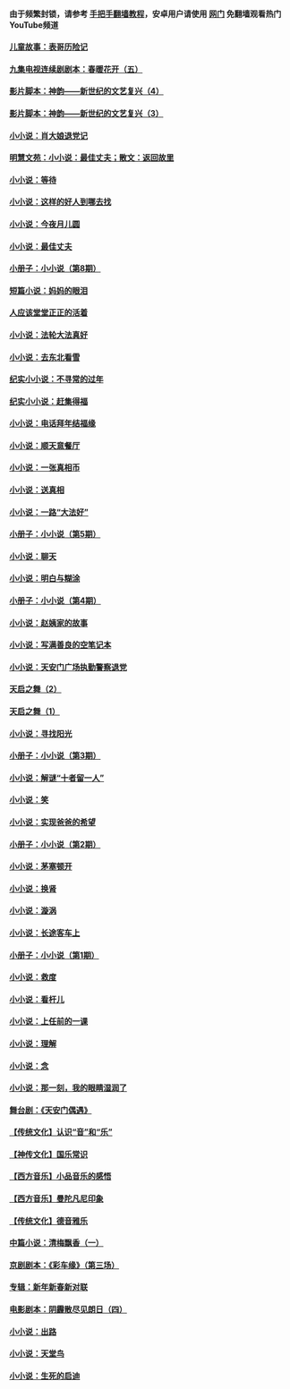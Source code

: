 #### 由于频繁封锁，请参考 [手把手翻墙教程](https://github.com/gfw-breaker/guides/wiki/)，安卓用户请使用 [网门](https://github.com/gfw-breaker/nogfw/blob/master/dl.md?t=05161801) 免翻墙观看热门YouTube频道 

#### [儿童故事：表哥历险记](../pages/328/383535.md?t=05161801) 

#### [九集电视连续剧剧本：春暖花开（五）](../pages/328/275919.md?t=05161801) 

#### [影片脚本：神韵——新世纪的文艺复兴（4）](../pages/328/266089.md?t=05161801) 

#### [影片脚本：神韵——新世纪的文艺复兴（3）](../pages/328/266087.md?t=05161801) 

#### [小小说：肖大娘退党记](../pages/328/239807.md?t=05161801) 

#### [明慧文苑：小小说：最佳丈夫；散文：返回故里](../pages/328/3439.md?t=05161801) 

#### [小小说：等待](../pages/328/223927.md?t=05161801) 

#### [小小说：这样的好人到哪去找](../pages/328/209396.md?t=05161801) 

#### [小小说：今夜月儿圆](../pages/328/193588.md?t=05161801) 

#### [小小说：最佳丈夫](../pages/328/190938.md?t=05161801) 

#### [小册子：小小说（第8期）](../pages/328/188202.md?t=05161801) 

#### [短篇小说：妈妈的眼泪](../pages/328/187712.md?t=05161801) 

#### [人应该堂堂正正的活着](../pages/328/182430.md?t=05161801) 

#### [小小说：法轮大法真好](../pages/328/174669.md?t=05161801) 

#### [小小说：去东北看雪](../pages/328/173882.md?t=05161801) 

#### [纪实小小说：不寻常的过年](../pages/328/173187.md?t=05161801) 

#### [纪实小小说：赶集得福](../pages/328/172652.md?t=05161801) 

#### [小小说：电话拜年结福缘](../pages/328/172533.md?t=05161801) 

#### [小小说：顺天意餐厅](../pages/328/170182.md?t=05161801) 

#### [小小说：一张真相币](../pages/328/169410.md?t=05161801) 

#### [小小说：送真相](../pages/328/166713.md?t=05161801) 

#### [小小说：一路“大法好”](../pages/328/162016.md?t=05161801) 

#### [小册子：小小说（第5期）](../pages/328/161131.md?t=05161801) 

#### [小小说：聊天](../pages/328/159640.md?t=05161801) 

#### [小小说：明白与糊涂](../pages/328/158101.md?t=05161801) 

#### [小册子：小小说（第4期）](../pages/328/158006.md?t=05161801) 

#### [小小说：赵姨家的故事](../pages/328/157843.md?t=05161801) 

#### [小小说：写满善良的空笔记本](../pages/328/157382.md?t=05161801) 

#### [小小说：天安门广场执勤警察退党](../pages/328/156982.md?t=05161801) 

#### [天启之舞（2）](../pages/328/153440.md?t=05161801) 

#### [天启之舞（1）](../pages/328/153439.md?t=05161801) 

#### [小小说：寻找阳光](../pages/328/153065.md?t=05161801) 

#### [小册子：小小说（第3期）](../pages/328/151715.md?t=05161801) 

#### [小小说：解谜“十者留一人”](../pages/328/148967.md?t=05161801) 

#### [小小说：笑](../pages/328/148905.md?t=05161801) 

#### [小小说：实现爸爸的希望](../pages/328/148096.md?t=05161801) 

#### [小册子：小小说（第2期）](../pages/328/147214.md?t=05161801) 

#### [小小说：茅塞顿开](../pages/328/147030.md?t=05161801) 

#### [小小说：换肾](../pages/328/146770.md?t=05161801) 

#### [小小说：漩涡](../pages/328/146683.md?t=05161801) 

#### [小小说：长途客车上](../pages/328/145076.md?t=05161801) 

#### [小册子：小小说（第1期）](../pages/328/143963.md?t=05161801) 

#### [小小说：救度](../pages/328/143927.md?t=05161801) 

#### [小小说：看杆儿](../pages/328/142137.md?t=05161801) 

#### [小小说：上任前的一课](../pages/328/140808.md?t=05161801) 

#### [小小说：理解](../pages/328/140476.md?t=05161801) 

#### [小小说：念](../pages/328/139513.md?t=05161801) 

#### [小小说：那一刻，我的眼睛湿润了](../pages/328/138476.md?t=05161801) 

#### [舞台剧：《天安门偶遇》](../pages/328/117155.md?t=05161801) 

#### [【传统文化】认识“音”和“乐”](../pages/328/108667.md?t=05161801) 

#### [【神传文化】国乐常识](../pages/328/104225.md?t=05161801) 

#### [【西方音乐】小品音乐的感悟](../pages/328/102924.md?t=05161801) 

#### [【西方音乐】曼陀凡尼印象](../pages/328/102922.md?t=05161801) 

#### [【传统文化】德音雅乐](../pages/328/102923.md?t=05161801) 

#### [中篇小说：清梅飘香（一）](../pages/328/101058.md?t=05161801) 

#### [京剧剧本：《彩车缘》（第三场）](../pages/328/96434.md?t=05161801) 

#### [专辑：新年新春新对联](../pages/328/94991.md?t=05161801) 

#### [电影剧本：阴霾散尽见朗日（四）](../pages/328/87081.md?t=05161801) 

#### [小小说：出路](../pages/328/84848.md?t=05161801) 

#### [小小说：天堂鸟](../pages/328/83084.md?t=05161801) 

#### [小小说：生死的启迪](../pages/328/70977.md?t=05161801) 

